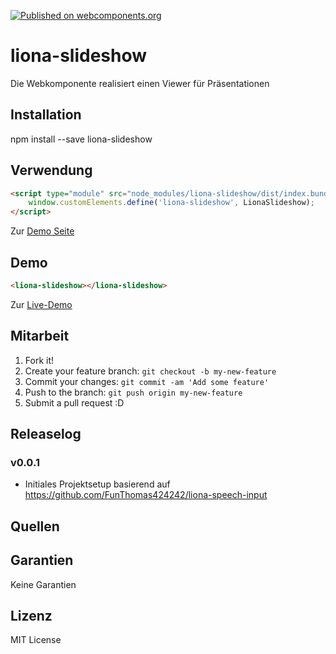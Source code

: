 [![Published on webcomponents.org](https://img.shields.io/badge/webcomponents.org-published-blue.svg)](https://www.webcomponents.org/element/liona-slideshow)

# liona-slideshow

Die Webkomponente realisiert einen Viewer für Präsentationen

## Installation

npm install --save liona-slideshow

## Verwendung

```html
<script type="module" src="node_modules/liona-slideshow/dist/index.bundle.js">
    window.customElements.define('liona-slideshow', LionaSlideshow);
</script>
```
Zur [Demo Seite](https://funthomas424242.github.io/liona-slideshow/index.html)

## Demo

<!--
```
<custom-element-demo>
  <template>
    <link rel="import" href="docs/index.html">
    <next-code-block></next-code-block>
  </template>
</custom-element-demo>
```
-->
```html
<liona-slideshow></liona-slideshow>
```
Zur [Live-Demo](https://funthomas424242.github.io/liona-slideshow/)


## Mitarbeit

1. Fork it!
2. Create your feature branch: `git checkout -b my-new-feature`
3. Commit your changes: `git commit -am 'Add some feature'`
4. Push to the branch: `git push origin my-new-feature`
5. Submit a pull request :D

## Releaselog

### v0.0.1

* Initiales Projektsetup basierend auf https://github.com/FunThomas424242/liona-speech-input

## Quellen



## Garantien

Keine Garantien

## Lizenz

MIT License
